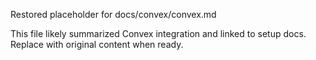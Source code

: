 Restored placeholder for docs/convex/convex.md

This file likely summarized Convex integration and linked to setup docs.
Replace with original content when ready.

